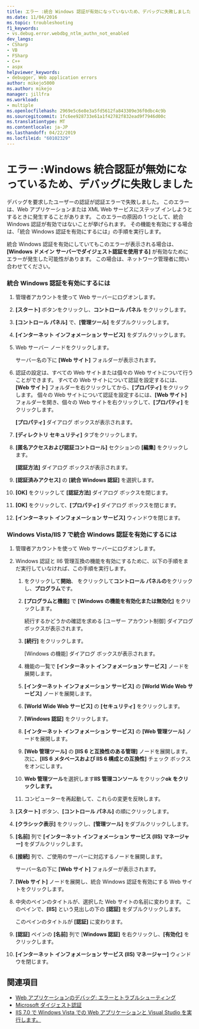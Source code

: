 ```yaml
---
title: エラー :統合 Windows 認証が有効になっていないため、デバッグに失敗しました |Microsoft Docs
ms.date: 11/04/2016
ms.topic: troubleshooting
f1_keywords:
- vs.debug.error.webdbg_ntlm_authn_not_enabled
dev_langs:
- CSharp
- VB
- FSharp
- C++
- aspx
helpviewer_keywords:
- debugger, Web application errors
author: mikejo5000
ms.author: mikejo
manager: jillfra
ms.workload:
- multiple
ms.openlocfilehash: 2969e5c6e8e3a5fd5612fa843309e36f0dbc4c9b
ms.sourcegitcommit: 1fc6ee928733e61a1f42782f832ead9f7946d00c
ms.translationtype: MT
ms.contentlocale: ja-JP
ms.lasthandoff: 04/22/2019
ms.locfileid: "60102329"
---
```

# <a name="error-debugging-failed-because-integrated-windows-authentication-is-not-enabled"></a>エラー :Windows 統合認証が無効になっているため、デバッグに失敗しました
デバッグを要求したユーザーの認証が認証エラーで失敗しました。 このエラーは、Web アプリケーションまたは XML Web サービスにステップ インしようとするときに発生することがあります。 このエラーの原因の 1 つとして、統合 Windows 認証が有効ではないことが挙げられます。 その機能を有効にする場合は、「統合 Windows 認証を有効にするには」の手順を実行します。

 統合 Windows 認証を有効にしていてもこのエラーが表示される場合は、**[Windows ドメイン サーバーでダイジェスト認証を使用する]** が有効なためにエラーが発生した可能性があります。 この場合は、ネットワーク管理者に問い合わせてください。

### <a name="to-enable-integrated-windows-authentication"></a>統合 Windows 認証を有効にするには

1. 管理者アカウントを使って Web サーバーにログオンします。

2. **[スタート]** ボタンをクリックし、**コントロール パネル** をクリックします。

3. **[コントロール パネル]** で、**[管理ツール]** をダブルクリックします。

4. **[インターネット インフォメーション サービス]** をダブルクリックします。

5. Web サーバー ノードをクリックします。

     サーバー名の下に **[Web サイト]** フォルダーが表示されます。

6. 認証の設定は、すべての Web サイトまたは個々の Web サイトについて行うことができます。 すべての Web サイトについて認証を設定するには、**[Web サイト]** フォルダーを右クリックしてから、**[プロパティ]** をクリックします。 個々の Web サイトについて認証を設定するには、**[Web サイト]** フォルダーを開き、個々の Web サイトを右クリックして、**[プロパティ]** をクリックします。

     **[プロパティ]** ダイアログ ボックスが表示されます。

7. **[ディレクトリ セキュリティ]** タブをクリックします。

8. **[匿名アクセスおよび認証コントロール]** セクションの **[編集]** をクリックします。

     **[認証方法]** ダイアログ ボックスが表示されます。

9. **[認証済みアクセス]** の **[統合 Windows 認証]** を選択します。

10. **[OK]** をクリックして **[認証方法]** ダイアログ ボックスを閉じます。

11. **[OK]** をクリックして、**[プロパティ]** ダイアログ ボックスを閉じます。

12. **[インターネット インフォメーション サービス]** ウィンドウを閉じます。

### <a name="to-enable-integrated-windows-authentication-in-windows-vistaiis-7"></a>Windows Vista/IIS 7 で統合 Windows 認証を有効にするには

1. 管理者アカウントを使って Web サーバーにログオンします。

2. Windows 認証と II6 管理互換の機能を有効にするために、以下の手順をまだ実行していなければ、この手順を実行します。

    1. をクリックして**開始**、 をクリックして**コントロール パネルの**をクリックし、**プログラム**です。

    2. **[プログラムと機能]** で **[Windows の機能を有効化または無効化]** をクリックします。

         続行するかどうかの確認を求める [ユーザー アカウント制御] ダイアログ ボックスが表示されます。

    3. **[続行]** をクリックします。

         [Windows の機能] ダイアログ ボックスが表示されます。

    4. 機能の一覧で **[インターネット インフォメーション サービス]** ノードを展開します。

    5. **[インターネット インフォメーション サービス]** の **[World Wide Web サービス]** ノードを展開します。

    6. **[World Wide Web サービス]** の **[セキュリティ]** をクリックします。

    7. **[Windows 認証]** をクリックします。

    8. **[インターネット インフォメーション サービス]** の **[Web 管理ツール]** ノードを展開します。

    9. **[Web 管理ツール]** の **[IIS 6 と互換性のある管理]** ノードを展開します。次に、**[IIS 6 メタベースおよび IIS 6 構成との互換性]** チェック ボックスをオンにします。

    10. **Web 管理ツール**を選択します**IIS 管理コンソール** をクリック**ok をクリックします。**

    11. コンピューターを再起動して、これらの変更を反映します。

3. **[スタート]** ボタン、**[コントロール パネル]** の順にクリックします。

4. **[クラシック表示]** をクリックし、**[管理ツール]** をダブルクリックしします。

5. **[名前]** 列で **[インターネット インフォメーション サービス (IIS) マネージャー]** をダブルクリックします。

6. **[接続]** 列で、ご使用のサーバーに対応するノードを展開します。

     サーバー名の下に **[Web サイト]** フォルダーが表示されます。

7. **[Web サイト]** ノードを展開し、統合 Windows 認証を有効にする Web サイトをクリックします。

8. 中央のペインのタイトルが、選択した Web サイトの名前に変わります。 このペインで、**[IIS]** という見出しの下の **[認証]** をダブルクリックします。

     このペインのタイトルが **[認証]** に変わります。

9. **[認証]** ペインの **[名前]** 列で [**Windows 認証]** を右クリックし、**[有効化]** をクリックします。

10. **[インターネット インフォメーション サービス (IIS) マネージャー]** ウィンドウを閉じます。

## <a name="see-also"></a>関連項目
- [Web アプリケーションのデバッグ: エラーとトラブルシューティング](../debugger/debugging-web-applications-errors-and-troubleshooting.md)
- [Microsoft ダイジェスト認証](http://go.microsoft.com/fwlink/?LinkId=77938)
- [IIS 7.0 で Windows Vista での Web アプリケーションと Visual Studio を実行します。](https://msdn.microsoft.com/Library/262a82ac-dd0e-4096-86c6-fb463e88be66)